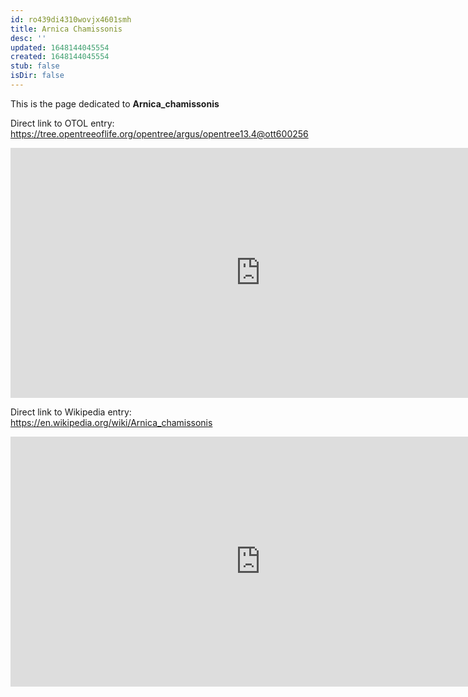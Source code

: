 ```yaml
---
id: ro439di4310wovjx4601smh
title: Arnica Chamissonis
desc: ''
updated: 1648144045554
created: 1648144045554
stub: false
isDir: false
---
```

This is the page dedicated to **Arnica_chamissonis**


Direct link to OTOL entry: https://tree.opentreeoflife.org/opentree/argus/opentree13.4@ott600256



<html>
    <body>
    <iframe src="https://tree.opentreeoflife.org/opentree/argus/opentree13.4@ott600256"
    width="800" height="400" frameborder="0" allowfullscreen> </iframe>
    </body>
</html>
    


Direct link to Wikipedia entry: https://en.wikipedia.org/wiki/Arnica_chamissonis



<html>
    <body>
    <iframe src="https://en.wikipedia.org/wiki/Arnica_chamissonis"
    width="800" height="400" frameborder="0" allowfullscreen> </iframe>
    </body>
</html>
    
